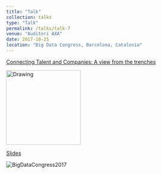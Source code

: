 ```yaml
---
title: "Talk"
collection: talks
type: "Talk"
permalink: /talks/talk-7
venue: "Auditori AXA"
date: 2017-10-25
location: "Big Data Congress, Barcelona, Catalonia"
---
```


[Connecting Talent and Companies: A view from the trenches](https://bigdatacongress.barcelona/programa/)

<img src="https://github.com/algorismes/algorismes.github.io/blob/master/images/bd2017-1.jpg" alt="Drawing" style="width: 200px;"/>

[Slides](https://github.com/algorismes/algorismes.github.io/blob/master/_talks/BigDataCongress2017.pdf)

![BigDataCongress2017](https://github.com/algorismes/algorismes.github.io/blob/master/images/bd2017-1.png)

